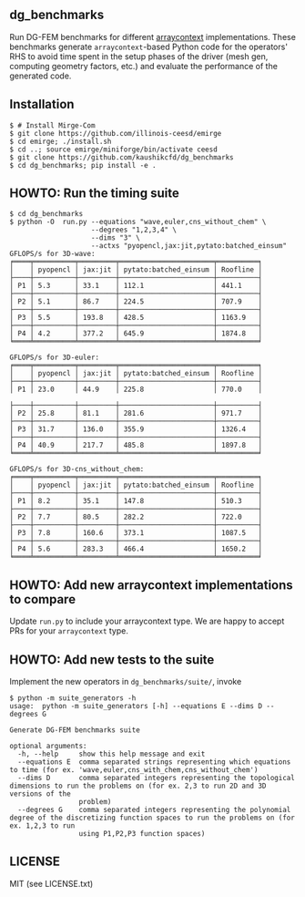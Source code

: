 ## dg_benchmarks

Run DG-FEM benchmarks for different
[arraycontext](https://github.com/inducer/arraycontext/) implementations. These
benchmarks generate `arraycontext`-based Python code for the operators' RHS to
avoid time spent in the setup phases of the driver (mesh gen, computing
geometry factors, etc.) and evaluate the performance of the generated code.


## Installation

```console
$ # Install Mirge-Com
$ git clone https://github.com/illinois-ceesd/emirge
$ cd emirge; ./install.sh
$ cd ..; source emirge/miniforge/bin/activate ceesd
$ git clone https://github.com/kaushikcfd/dg_benchmarks
$ cd dg_benchmarks; pip install -e .
```


## HOWTO: Run the timing suite
```console
$ cd dg_benchmarks
$ python -O  run.py --equations "wave,euler,cns_without_chem" \
                    --degrees "1,2,3,4" \
                    --dims "3" \
                    --actxs "pyopencl,jax:jit,pytato:batched_einsum"
GFLOPS/s for 3D-wave:
╒════╤══════════╤═════════╤═══════════════════════╤══════════╕
│    │ pyopencl │ jax:jit │ pytato:batched_einsum │ Roofline │
├────┼──────────┼─────────┼───────────────────────┼──────────┤
│ P1 │ 5.3      │ 33.1    │ 112.1                 │ 441.1    │
├────┼──────────┼─────────┼───────────────────────┼──────────┤
│ P2 │ 5.1      │ 86.7    │ 224.5                 │ 707.9    │
├────┼──────────┼─────────┼───────────────────────┼──────────┤
│ P3 │ 5.5      │ 193.8   │ 428.5                 │ 1163.9   │
├────┼──────────┼─────────┼───────────────────────┼──────────┤
│ P4 │ 4.2      │ 377.2   │ 645.9                 │ 1874.8   │
╘════╧══════════╧═════════╧═══════════════════════╧══════════╛

GFLOPS/s for 3D-euler:
╒════╤══════════╤═════════╤═══════════════════════╤══════════╕
│    │ pyopencl │ jax:jit │ pytato:batched_einsum │ Roofline │
├────┼──────────┼─────────┼───────────────────────┼──────────┤
│ P1 │ 23.0     │ 44.9    │ 225.8                 │ 770.0    │

├────┼──────────┼─────────┼───────────────────────┼──────────┤
│ P2 │ 25.8     │ 81.1    │ 281.6                 │ 971.7    │
├────┼──────────┼─────────┼───────────────────────┼──────────┤
│ P3 │ 31.7     │ 136.0   │ 355.9                 │ 1326.4   │
├────┼──────────┼─────────┼───────────────────────┼──────────┤
│ P4 │ 40.9     │ 217.7   │ 485.8                 │ 1897.8   │
╘════╧══════════╧═════════╧═══════════════════════╧══════════╛

GFLOPS/s for 3D-cns_without_chem:
╒════╤══════════╤═════════╤═══════════════════════╤══════════╕
│    │ pyopencl │ jax:jit │ pytato:batched_einsum │ Roofline │
├────┼──────────┼─────────┼───────────────────────┼──────────┤
│ P1 │ 8.2      │ 35.1    │ 147.8                 │ 510.3    │
├────┼──────────┼─────────┼───────────────────────┼──────────┤
│ P2 │ 7.7      │ 80.5    │ 282.2                 │ 722.0    │
├────┼──────────┼─────────┼───────────────────────┼──────────┤
│ P3 │ 7.8      │ 160.6   │ 373.1                 │ 1087.5   │
├────┼──────────┼─────────┼───────────────────────┼──────────┤
│ P4 │ 5.6      │ 283.3   │ 466.4                 │ 1650.2   │
╘════╧══════════╧═════════╧═══════════════════════╧══════════╛
```


## HOWTO: Add new arraycontext implementations to compare

Update `run.py` to include your arraycontext type. We are happy to accept PRs
for your `arraycontext` type.

## HOWTO: Add new tests to the suite

Implement the new operators in `dg_benchmarks/suite/`, invoke

```console
$ python -m suite_generators -h
usage:  python -m suite_generators [-h] --equations E --dims D --degrees G

Generate DG-FEM benchmarks suite

optional arguments:
  -h, --help     show this help message and exit
  --equations E  comma separated strings representing which equations to time (for ex. 'wave,euler,cns_with_chem,cns_without_chem')
  --dims D       comma separated integers representing the topological dimensions to run the problems on (for ex. 2,3 to run 2D and 3D versions of the
                 problem)
  --degrees G    comma separated integers representing the polynomial degree of the discretizing function spaces to run the problems on (for ex. 1,2,3 to run
                 using P1,P2,P3 function spaces)
```

## LICENSE

MIT (see LICENSE.txt)
